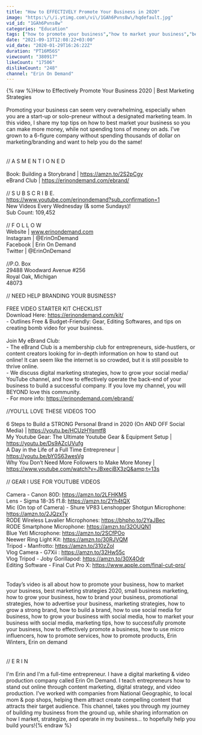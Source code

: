 ```yaml
---
title: "How to EFFECTIVELY Promote Your Business in 2020"
image: "https:\/\/i.ytimg.com\/vi\/1GAh6Pvns8w\/hqdefault.jpg"
vid_id: "1GAh6Pvns8w"
categories: "Education"
tags: ["how to promote your business","how to market your business","best marketing strategies 2020"]
date: "2021-09-13T12:08:22+03:00"
vid_date: "2020-01-29T16:26:22Z"
duration: "PT16M56S"
viewcount: "380917"
likeCount: "17506"
dislikeCount: "248"
channel: "Erin On Demand"
---
```

{% raw %}How to Effectively Promote Your Business 2020 | Best Marketing Strategies <br /><br />Promoting your business can seem very overwhelming, especially when you are a start-up or solo-preneur without a designated marketing team. In this video, I share my top tips on how to best market your business so you can make more money, while not spending tons of money on ads. I’ve grown to a 6-figure company without spending thousands of dollar on marketing/branding and want to help you do the same!<br /><br /><br />// A S  M E N T I O N E D <br /><br />Book: Building a Storybrand | <a rel="nofollow" target="blank" href="https://amzn.to/2S2pCgy">https://amzn.to/2S2pCgy</a> <br />eBrand Club | <a rel="nofollow" target="blank" href="https://erinondemand.com/ebrand/">https://erinondemand.com/ebrand/</a> <br /><br />// S U B S C R I B E.   <br /><a rel="nofollow" target="blank" href="https://www.youtube.com/erinondemand?sub_confirmation=1">https://www.youtube.com/erinondemand?sub_confirmation=1</a><br />New Videos Every Wednesday (&amp; some Sundays)! <br />Sub Count: 109,452<br /><br />// F O L L O W   <br />Website | www.erinondemand.com <br />Instagram | @ErinOnDemand <br />Facebook |  Erin On Demand <br />Twitter | @ErinOnDemand<br /><br />//P.O. Box<br />29488 Woodward Avenue #256<br />Royal Oak, Michigan<br />48073<br /><br />// NEED HELP BRANDING YOUR BUSINESS? <br /><br />FREE VIDEO STARTER KIT CHECKLIST<br />Download Here: <a rel="nofollow" target="blank" href="https://erinondemand.com/kit/">https://erinondemand.com/kit/</a> <br />- Outlines Free &amp; Budget-Friendly: Gear, Editing Softwares, and tips on creating bomb video for your business.<br /><br />Join My eBrand Club: <br />- The eBrand Club is a membership club for entrepreneurs, side-hustlers, or content creators looking for in-depth information on how to stand out online! It can seem like the internet is so crowded, but it is still possible to thrive online.<br />-  We discuss digital marketing strategies, how to grow your social media/ YouTube channel, and how to effectively operate the back-end of your business to build a successful company. If you love my channel, you will BEYOND love this community.<br />- For more info: <a rel="nofollow" target="blank" href="https://erinondemand.com/ebrand/">https://erinondemand.com/ebrand/</a> <br /><br />//YOU’LL LOVE THESE VIDEOS TOO<br /><br />6 Steps to Build a STRONG Personal Brand in 2020 (On AND OFF Social Media) | <a rel="nofollow" target="blank" href="https://youtu.be/HCUzHYqmtf8">https://youtu.be/HCUzHYqmtf8</a> <br />My Youtube Gear: The Ultimate Youtube Gear &amp; Equipment Setup | <a rel="nofollow" target="blank" href="https://youtu.be/Ds9AZcUVufg">https://youtu.be/Ds9AZcUVufg</a> <br />A Day in the Life of a Full Time Entrepreneur | <a rel="nofollow" target="blank" href="https://youtu.be/bY0S63wesVg">https://youtu.be/bY0S63wesVg</a> <br />Why You Don’t Need More Followers to Make More Money | <a rel="nofollow" target="blank" href="https://www.youtube.com/watch?v=JBxeciBX3zQ&amp;t=13s">https://www.youtube.com/watch?v=JBxeciBX3zQ&amp;t=13s</a> <br /><br />// GEAR I USE FOR YOUTUBE VIDEOS <br /><br />Camera - Canon 80D: <a rel="nofollow" target="blank" href="https://amzn.to/2LFHKMS">https://amzn.to/2LFHKMS</a>  <br />Lens - Sigma 18-35 f1.8: <a rel="nofollow" target="blank" href="https://amzn.to/2Yh4tQX">https://amzn.to/2Yh4tQX</a>  <br />Mic (On top of Camera) - Shure VP83 Lenshopper Shotgun Microphone: <a rel="nofollow" target="blank" href="https://amzn.to/2JQzxTy">https://amzn.to/2JQzxTy</a>  <br />RODE Wireless Lavalier Microphones: <a rel="nofollow" target="blank" href="https://bhpho.to/2YaJBec">https://bhpho.to/2YaJBec</a>   <br />RODE Smartphone Microphone: <a rel="nofollow" target="blank" href="https://amzn.to/32OUQN1">https://amzn.to/32OUQN1</a>  <br />Blue Yeti Microphone: <a rel="nofollow" target="blank" href="https://amzn.to/2SCfPOo">https://amzn.to/2SCfPOo</a>  <br />Neewer Ring Light Kit: <a rel="nofollow" target="blank" href="https://amzn.to/30RJVQM">https://amzn.to/30RJVQM</a>  <br />Tripod - Manfrotto: <a rel="nofollow" target="blank" href="https://amzn.to/310zZol">https://amzn.to/310zZol</a>  <br />Vlog Camera - G7Xii : <a rel="nofollow" target="blank" href="https://amzn.to/32Hw55c">https://amzn.to/32Hw55c</a>  <br />Vlog Tripod - Joby Gorillapod: <a rel="nofollow" target="blank" href="https://amzn.to/30X4Odr">https://amzn.to/30X4Odr</a>  <br />Editing Software - Final Cut Pro X: <a rel="nofollow" target="blank" href="https://www.apple.com/final-cut-pro/">https://www.apple.com/final-cut-pro/</a>  <br /><br /><br />Today’s video is all about how to promote your business, how to market your business, best marketing strategies 2020, small business marketing, how to grow your business, how to brand your business, promotional strategies, how to advertise your business, marketing strategies, how to grow a strong brand, how to build a brand, how to use social media for business, how to grow your business with social media, how to market your business with social media, marketing tips, how to successfully promote your business, how to effectively promote a business, how to use micro influencers, how to promote services, how to promote products, Erin Winters, Erin on demand <br /><br /><br />// E R I N<br /><br />I'm Erin and I'm a full-time entrepreneur. I have a digital marketing &amp; video production company called Erin On Demand. I teach entrepreneurs how to stand out online through content marketing, digital strategy, and video production. I’ve worked with companies from National Geographic, to local mom &amp; pop shops, helping them attract create compelling content that attracts their target audience. This channel, takes you through my journey of building my business from the ground up, while sharing information on how I market, strategize, and operate in my business… to hopefully help you build yours!{% endraw %}
